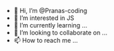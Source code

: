 - 👋 Hi, I’m @Pranas-coding
- 👀 I’m interested in JS
- 🌱 I’m currently learning ...
- 💞️ I’m looking to collaborate on ...
- 📫 How to reach me ...

<!---
Pranas-coding/Pranas-coding is a ✨ special ✨ repository because its `README.md` (this file) appears on your GitHub profile.
You can click the Preview link to take a look at your changes.
--->
